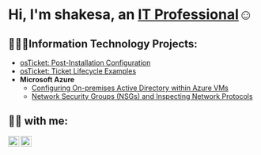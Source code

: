 <h1>Hi, I'm shakesa, an <a href="https://linkedin.com/in/shakesa-g">IT Professional</a>☺</h1>

<h2>👩🏾‍💻Information Technology Projects:</h2>

  - [osTicket: Post-Installation Configuration](https://github.com/gtechishh/post-install-config)
  - [osTicket: Ticket Lifecycle Examples](https://github.com/gtechishh/ticket-lifecycle)
- <b>Microsoft Azure</b>
  - [Configuring On-premises Active Directory within Azure VMs](https://github.com/gtechishh/configure-ad)
  - [Network Security Groups (NSGs) and Inspecting Network Protocols](https://github.com/gtechishh/azure-network-protocols)

<h2>🤳🏾 with me:</h2>

[<img align="left" alt="shakesag | Twitter" width="22px" src="https://cdn.jsdelivr.net/npm/simple-icons@v3/icons/twitter.svg" />][twitter]
[<img align="left" alt="shakesa-g | LinkedIn" width="22px" src="https://cdn.jsdelivr.net/npm/simple-icons@v3/icons/linkedin.svg" />][linkedin]


[twitter]: https://twitter.com/shakesag
[linkedin]: https://linkedin.com/in/shakesa-g
